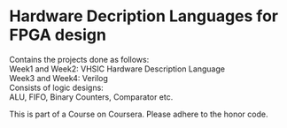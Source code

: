 # Hardware Decription Languages for FPGA design
Contains the projects done as follows:<br/>
Week1 and Week2: VHSIC Hardware Description Language<br/>
Week3 and Week4: Verilog<br/>
Consists of logic designs:<br/>
ALU, FIFO, Binary Counters, Comparator etc.  

This is part of a Course on Coursera. Please adhere to the honor code. 
